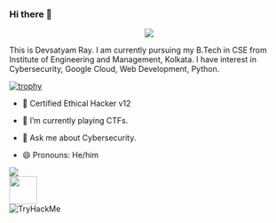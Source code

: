 ### Hi there 👋
<p align="center"><img src="https://media.tenor.com/gTg8ZSZMR6YAAAAC/scaler-create-impact.gif"></img></p>
<p font-family:"Ubuntu, sans-serif">
This is Devsatyam Ray. I am currently pursuing my B.Tech in CSE from Institute of Engineering and Management, Kolkata. I have interest in Cybersecurity, Google Cloud, Web Development, Python.

[![trophy](https://github-profile-trophy.vercel.app/?username=devsatyamr)](https://github.com/ryo-ma/github-profile-trophy)

- 🔭 Certified Ethical Hacker v12
- 🌱 I’m currently playing CTFs.

- 💬 Ask me about Cybersecurity.

- 😄 Pronouns: He/him
</p>

![](https://komarev.com/ghpvc/?username=devsatyamr)
<br>
<a href="https://www.instagram.com/devsatyamr/">
  <img height="50" src="https://user-images.githubusercontent.com/46517096/166974368-9798f39f-1f46-499c-b14e-81f0a3f83a06.png"/>
</a>
<br>
<img src="https://tryhackme-badges.s3.amazonaws.com/evilCorpse.png" alt="TryHackMe">
</p>
